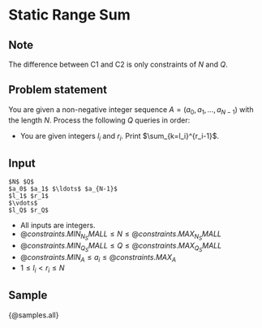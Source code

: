 # Static Range Sum

## Note

The difference between C1 and C2 is only constraints of $N$ and $Q$.

## Problem statement

You are given a non-negative integer sequence $A = (a_0, a_1, \ldots, a_{N-1})$ with the length $N$. Process the following $Q$ queries in order:

- You are given integers $l_i$​ and $r_i$​. Print $\sum_{k=l_i}^{r_i-1}$​.

## Input

```
$N$ $Q$
$a_0$​ $a_1$​ $\ldots$ $a_{N-1}$​
$l_1$​ $r_1$​
$\vdots$
$l_Q$​ $r_Q$​
```

- All inputs are integers.
- ${@constraints.MIN_N_SMALL} \leq N \leq {@constraints.MAX_N_SMALL}$
- ${@constraints.MIN_Q_SMALL} \leq Q \leq {@constraints.MAX_Q_SMALL}$
- ${@constraints.MIN_A} \leq a_i \leq {@constraints.MAX_A}$
- $1 \leq l_i < r_i \leq N$

## Sample

{@samples.all}
